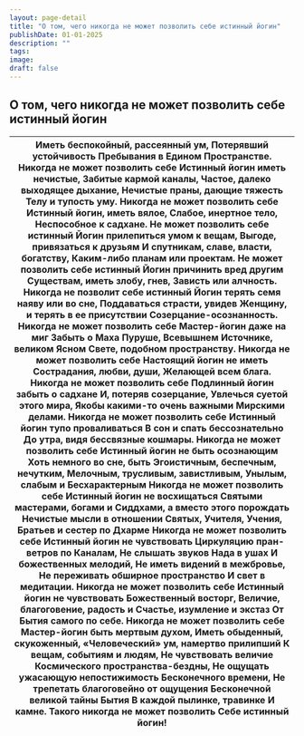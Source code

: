 ```yaml
---
layout: page-detail
title: "О том, чего никогда не может позволить себе истинный йогин"
publishDate: 01-01-2025
description: ""
tags:
image:
draft: false
---
```


## О том, чего никогда не может позволить себе истинный йогин
| Иметь беспокойный, рассеянный ум,  Потерявший устойчивость  Пребывания в Едином  Пространстве.  Никогда не может позволить себе  Истинный йогин иметь нечистые,  Забитые кармой каналы,  Частое, далеко выходящее дыхание,  Нечистые праны, дающие тяжесть  Телу и тупость уму.  Никогда не может позволить себе  Истинный йогин, иметь вялое,  Слабое, инертное тело,  Неспособное к садхане.  Не может позволить себе истинный  Йогин прилепиться умом к вещам,  Выгоде, привязаться к друзьям  И спутникам, славе, власти, богатству,  Каким-либо планам или проектам.  Не может позволить себе истинный  Йогин причинить вред другим  Существам, иметь злобу, гнев,  Зависть или алчность.  Никогда не позволит себе истинный  Йогин терять семя наяву или во сне,  Поддаваться страсти, увидев  Женщину, и терять в ее присутствии  Созерцание-осознанность.  Никогда не может позволить себе  Мастер-йогин даже на миг  Забыть о Маха Пуруше,  Всевышнем Источнике, великом Ясном  Свете, подобном пространству.  Никогда не может позволить себе  Настоящий йогин не иметь  Сострадания, любви, души,  Желающей всем блага.  Никогда не может позволить себе  Подлинный йогин забыть о садхане  И, потеряв созерцание,  Увлечься суетой этого мира,  Якобы какими-то очень важными  Мирскими делами.  Никогда не может позволить себе  Истинный йогин тупо проваливаться  В сон и спать бессознательно  До утра, видя бессвязные кошмары.  Никогда не может позволить себе  Истинный йогин не быть осознающим  Хоть немного во сне, быть  Эгоистичным, беспечным, нечутким,  Мелочным, трусливым, завистливым,  Унылым, слабым и  Бесхарактерным  Никогда не может позволить себе  Истинный йогин не восхищаться  Святыми мастерами, богами и  Сиддхами, а вместо этого порождать  Нечистые мысли в отношении  Святых, Учителя, Учения,  Братьев и сестер по Дхарме  Никогда не может позволить себе  Истинный йогин не чувствовать  Циркуляцию пран-ветров по  Каналам,  Не слышать звуков Нада в ушах  И божественных мелодий,  Не иметь видений в межбровье,  Не переживать обширное пространство  И свет в медитации.  Никогда не может позволить себе  Истинный йогин не чувствовать  Божественный восторг,  Величие, благоговение, радость и  Счастье, изумление и экстаз  От Бытия самого по себе.  Никогда не может позволить себе  Мастер-йогин быть мертвым духом,  Иметь обыденный, скукоженный,  «Человеческий» ум, намертво прилипший  К вещам, событиям и людям,  Не чувствовать величие  Космического пространства-бездны,  Не ощущать ужасающую непостижимость  Бесконечного времени,  Не трепетать благоговейно от ощущения  Бесконечной великой тайны Бытия  В каждой пылинке, травинке  И камне.  Такого никогда не может позволить  Себе истинный йогин! |
| ----------------------------------------------------------------------------------------------------------------------------------------------------------------------------------------------------------------------------------------------------------------------------------------------------------------------------------------------------------------------------------------------------------------------------------------------------------------------------------------------------------------------------------------------------------------------------------------------------------------------------------------------------------------------------------------------------------------------------------------------------------------------------------------------------------------------------------------------------------------------------------------------------------------------------------------------------------------------------------------------------------------------------------------------------------------------------------------------------------------------------------------------------------------------------------------------------------------------------------------------------------------------------------------------------------------------------------------------------------------------------------------------------------------------------------------------------------------------------------------------------------------------------------------------------------------------------------------------------------------------------------------------------------------------------------------------------------------------------------------------------------------------------------------------------------------------------------------------------------------------------------------------------------------------------------------------------------------------------------------------------------------------------------------------------------------------------------------------------------------------------------------------------------------------------------------------------------------------------------------------------------------------------------------------------------------------------------------------------------------------------------------------------------------------------------------------------------------------------------------------------------------------------------------------------------------------------------------------------------------------------------------------------------------------------------------------------------------------------------------------------------------------------------- |
  
  
